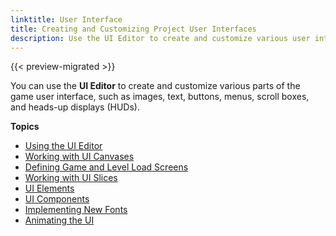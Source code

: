 ```yaml
---
linktitle: User Interface
title: Creating and Customizing Project User Interfaces
description: Use the UI Editor to create and customize various user interface elements in Open 3D Engine.
---
```


{{< preview-migrated >}}

You can use the **UI Editor** to create and customize various parts of the game user interface, such as images, text, buttons, menus, scroll boxes, and heads-up displays (HUDs).

**Topics**

* [Using the UI Editor](./editor)
* [Working with UI Canvases](./editor/creating-canvases)
* [Defining Game and Level Load Screens](./editor/load-screens)
* [Working with UI Slices](./editor/working-slices)
* [UI Elements](./editor/elements.md)
* [UI Components](./editor/components)
* [Implementing New Fonts](./fonts)
* [Animating the UI](./animating)
